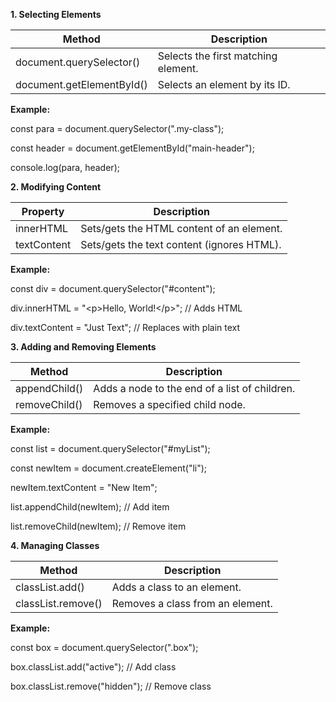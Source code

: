 **1. Selecting Elements**

| **Method**                | **Description**                     |
|---------------------------|-------------------------------------|
| document.querySelector()  | Selects the first matching element. |
| document.getElementById() | Selects an element by its ID.       |

**Example:**

const para = document.querySelector(\".my-class\");

const header = document.getElementById(\"main-header\");

console.log(para, header);

**2. Modifying Content**

| **Property** | **Description**                            |
|--------------|--------------------------------------------|
| innerHTML    | Sets/gets the HTML content of an element.  |
| textContent  | Sets/gets the text content (ignores HTML). |

**Example:**

const div = document.querySelector(\"#content\");

div.innerHTML = \"\<p\>Hello, World!\</p\>\"; // Adds HTML

div.textContent = \"Just Text\"; // Replaces with plain text

**3. Adding and Removing Elements**

| **Method**    | **Description**                               |
|---------------|-----------------------------------------------|
| appendChild() | Adds a node to the end of a list of children. |
| removeChild() | Removes a specified child node.               |

**Example:**

const list = document.querySelector(\"#myList\");

const newItem = document.createElement(\"li\");

newItem.textContent = \"New Item\";

list.appendChild(newItem); // Add item

list.removeChild(newItem); // Remove item

**4. Managing Classes**

| **Method**         | **Description**                  |
|--------------------|----------------------------------|
| classList.add()    | Adds a class to an element.      |
| classList.remove() | Removes a class from an element. |

**Example:**

const box = document.querySelector(\".box\");

box.classList.add(\"active\"); // Add class

box.classList.remove(\"hidden\"); // Remove class
